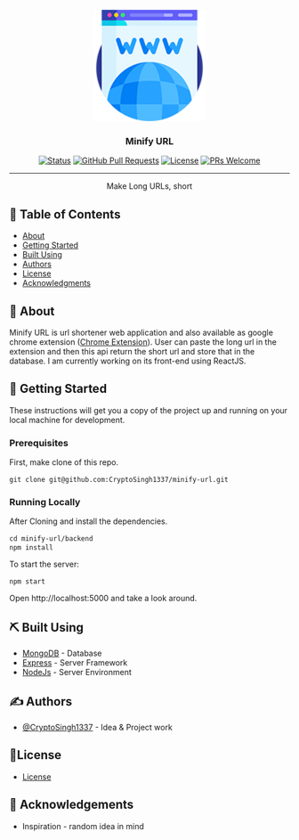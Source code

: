 <p align="center">
  <a href="" rel="noopener">
 <img width=200px height=200px src="./public/images/favicon_150.png" alt="Project logo"></a>
</p>

<h3 align="center">Minify URL</h3>

<div align="center">

[![Status](https://img.shields.io/badge/status-active-success.svg)]()
[![GitHub Pull Requests](https://img.shields.io/github/issues-pr/kylelobo/The-Documentation-Compendium.svg)](https://github.com/CryptoSingh1337/minify-url/pulls)
[![License](https://img.shields.io/badge/license-Private-blue.svg)](https://github.com/CryptoSingh1337/minify-url/blob/master/LICENSE.md)
[![PRs Welcome](https://img.shields.io/badge/PRs-welcome-brightgreen.svg)](https://github.com/CryptoSingh1337/minify-url/pulls)

</div>

---

<p align="center"> Make Long URLs, short
    <br> 
</p>

## 📝 Table of Contents

- [About](#about)
- [Getting Started](#getting_started)
- [Built Using](#built_using)
- [Authors](#authors)
- [License](#license)
- [Acknowledgments](#acknowledgement)

## 🧐 About <a name = "about"></a>

Minify URL is url shortener web application and also available as google chrome extension ([Chrome Extension](https://github.com/CryptoSingh1337/minify-url-extension)). User can paste the long url in the extension and then this api return the short url and store that in the database. I am currently working on its front-end using ReactJS.

## 🏁 Getting Started <a name = "getting_started"></a>

These instructions will get you a copy of the project up and running on your local machine for development.

### Prerequisites

First, make clone of this repo.

```
git clone git@github.com:CryptoSingh1337/minify-url.git
```

### Running Locally

After Cloning and install the dependencies.

```
cd minify-url/backend
npm install
```

To start the server:

```
npm start
```

Open http://localhost:5000 and take a look around.

## ⛏️ Built Using <a name = "built_using"></a>

- [MongoDB](https://www.mongodb.com/) - Database
- [Express](https://expressjs.com/) - Server Framework
- [NodeJs](https://nodejs.org/en/) - Server Environment

## ✍️ Authors <a name = "authors"></a>

- [@CryptoSingh1337](https://github.com/CryptoSingh1337) - Idea & Project work

## 📝License <a name = "license"></a>

- [License](https://github.com/CryptoSingh1337/minify-url/blob/master/LICENSE.md)

## 🎉 Acknowledgements <a name = "acknowledgement"></a>

- Inspiration - random idea in mind
